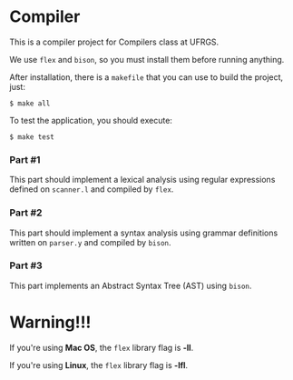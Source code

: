 # Compiler
This is a compiler project for Compilers class at UFRGS.

We use `flex` and `bison`, so you must install them before running anything.

After installation, there is a `makefile` that you can use to build the project, just:

```
$ make all
```

To test the application, you should execute:
```
$ make test
```

### Part \#1
This part should implement a lexical analysis using regular expressions defined on `scanner.l` and compiled by `flex`.

### Part \#2
This part should implement a syntax analysis using grammar definitions written on `parser.y` and compiled by `bison`.

### Part \#3
This part implements an Abstract Syntax Tree (AST) using `bison`. 

# Warning!!!
If you're using **Mac OS**, the `flex` library flag is **-ll**.

If you're using **Linux**, the `flex` library flag is **-lfl**.
